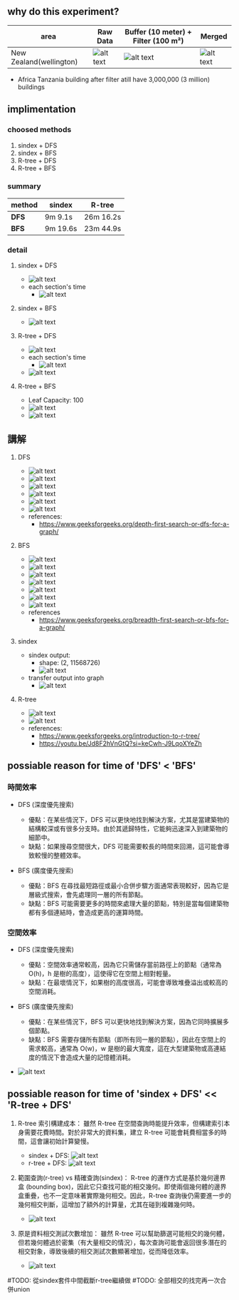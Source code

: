 ## why do this experiment?
| area | Raw Data | Buffer (10 meter) + Filter (100 m²) | Merged |
| ------|----------|--------------------------------------|--------|
| New Zealand(wellington) |![alt text](./image/image-4.png) | ![alt text](./image/image-5.png) |![alt text](./image/image-6.png)  |

- Africa Tanzania building after filter atill have 3,000,000 (3 million) buildings

## implimentation

### choosed methods
1. sindex + DFS
2. sindex + BFS
3. R-tree + DFS
4. R-tree + BFS

### summary
| method |**sindex**|**R-tree**|
|-----|-----|-----|
|**DFS**|9m 9.1s|26m 16.2s|
|**BFS**|9m 19.6s|23m 44.9s|

### detail
1. sindex + DFS
    - ![alt text](./image/research_pu_building-1.png)
    - each section's time
        - ![alt text](./image/research_pu_building-2.png)
2. sindex + BFS
    - ![alt text](./image/research_pu_building.png)

3. R-tree + DFS
    - ![alt text](./image/research_pu_building-6.png)
    - each section's time
        - ![alt text](./image/research_pu_building-4.png)
    - ![alt text](./image/research_pu_building-3.png)

4. R-tree + BFS
    - Leaf Capacity: 100
    - ![alt text](./image/research_pu_building-5.png)
    - ![alt text](./image/research_pu_building-3.png)

## 講解
1. DFS
    - ![alt text](./image/DFS-on-Graph-0.webp)
    - ![alt text](./image/DFS-on-Graph-1.webp)
    - ![alt text](./image/DFS-on-Graph-2.webp)
    - ![alt text](./image/DFS-on-Graph-3.webp)
    - ![alt text](./image/DFS-on-Graph-4.webp)
    - ![alt text](./image/DFS-on-Graph-5.webp)
    - references:
        - https://www.geeksforgeeks.org/depth-first-search-or-dfs-for-a-graph/
2. BFS
    - ![alt text](./image/BFS-on-Graph-1.webp)
    - ![alt text](./image/BFS-on-Graph-2.webp)
    - ![alt text](./image/BFS-on-Graph-3.webp)
    - ![alt text](./image/BFS-on-Graph-4.webp)
    - ![alt text](./image/BFS-on-Graph-5.webp)
    - ![alt text](./image/BFS-on-Graph-6.webp)
    - ![alt text](./image/BFS-on-Graph-7.webp)
    - references
        - https://www.geeksforgeeks.org/breadth-first-search-or-bfs-for-a-graph/

3. sindex
    - sindex output:
        - shape: (2, 11568726)
        - ![alt text](./image/research_pu_building-8.png)
    - transfer output into graph
        - ![alt text](./image/research_pu_building-7.png)

4. R-tree
    - ![alt text](./image/R-tree-1.png)
    - ![alt text](./image/R-tree-2.png)
    - references:
        - https://www.geeksforgeeks.org/introduction-to-r-tree/
        - https://youtu.be/Jd8F2hVnGtQ?si=keCwh-J9LqoXYeZh

## possiable reason for time of 'DFS' < 'BFS'
### 時間效率
- DFS (深度優先搜索)
    - 優點：在某些情況下，DFS 可以更快地找到解決方案，尤其是當建築物的結構較深或有很多分支時。由於其遞歸特性，它能夠迅速深入到建築物的細節中。
    - 缺點：如果搜尋空間很大，DFS 可能需要較長的時間來回溯，這可能會導致較慢的整體效率。

- BFS (廣度優先搜索)
    - 優點：BFS 在尋找最短路徑或最小合併步驟方面通常表現較好，因為它是層級式搜索，會先處理同一層的所有節點。
    - 缺點：BFS 可能需要更多的時間來處理大量的節點，特別是當每個建築物都有多個連結時，會造成更高的運算時間。

### 空間效率
- DFS (深度優先搜索)
    - 優點：空間效率通常較高，因為它只需儲存當前路徑上的節點（通常為 O(h)，h 是樹的高度），這使得它在空間上相對輕量。
    - 缺點：在最壞情況下，如果樹的高度很高，可能會導致堆疊溢出或較高的空間消耗。

- BFS (廣度優先搜索)
    - 優點：在某些情況下，BFS 可以更快地找到解決方案，因為它同時擴展多個節點。
    - 缺點：BFS 需要存儲所有節點（即所有同一層的節點），因此在空間上的需求較高，通常為 O(w)，w 是樹的最大寬度，這在大型建築物或高連結度的情況下會造成大量的記憶體消耗。

- ![alt text](./image/81068-7.png)
## possiable reason for time of 'sindex + DFS' << 'R-tree + DFS'
1. R-tree 索引構建成本： 雖然 R-tree 在空間查詢時能提升效率，但構建索引本身需要花費時間。對於非常大的資料集，建立 R-tree 可能會耗費相當多的時間，這會讓初始計算變慢。
    - sindex + DFS: ![alt text](./image/research_pu_building-2.png)
    - r-tree + DFS: ![alt text](./image/research_pu_building-4.png)

2. 範圍查詢(r-tree) vs 精確查詢(sindex)： R-tree 的運作方式是基於幾何邊界盒 (bounding box)，因此它只查找可能的相交幾何。即使兩個幾何體的邊界盒重疊，也不一定意味著實際幾何相交。因此，R-tree 查詢後仍需要進一步的幾何相交判斷，這增加了額外的計算量，尤其在碰到複雜幾何時。
    - ![alt text](./image/research_pu_building-9.png)

3. 原是資料相交測試次數增加： 雖然 R-tree 可以幫助篩選可能相交的幾何體，但若幾何體過於密集（有大量相交的情況），每次查詢可能會返回很多潛在的相交對象，導致後續的相交測試次數顯著增加，從而降低效率。
    - ![alt text](./image/81068-7.png)

#TODO: 從sindex套件中間截斷r-tree繼續做
#TODO: 全部相交的找完再一次合併union